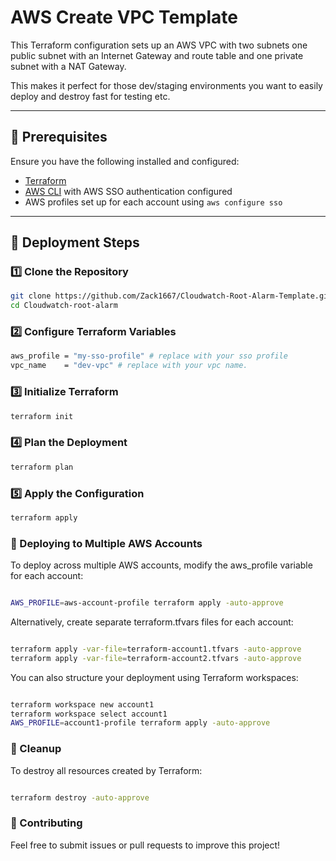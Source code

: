 # AWS Create VPC Template

This Terraform configuration sets up an AWS VPC with two subnets one public subnet with an Internet Gateway and route table and one private subnet with a NAT Gateway. 

This makes it perfect for those dev/staging environments you want to easily deploy and destroy fast for testing etc. 

---

## 📌 Prerequisites

Ensure you have the following installed and configured:

- [Terraform](https://developer.hashicorp.com/terraform/tutorials/aws-get-started/install-cli)
- [AWS CLI](https://aws.amazon.com/cli/) with AWS SSO authentication configured
- AWS profiles set up for each account using `aws configure sso`

---

## 🚀 Deployment Steps

### 1️⃣ Clone the Repository

```sh
git clone https://github.com/Zack1667/Cloudwatch-Root-Alarm-Template.git
cd Cloudwatch-root-alarm
```

### 2️⃣ Configure Terraform Variables 

```sh
aws_profile = "my-sso-profile" # replace with your sso profile
vpc_name    = "dev-vpc" # replace with your vpc name. 
```

### 3️⃣ Initialize Terraform 

```sh
terraform init
```

### 4️⃣ Plan the Deployment 

```sh
terraform plan
```

### 5️⃣ Apply the Configuration

```sh
terraform apply
```

### 📡 Deploying to Multiple AWS Accounts


To deploy across multiple AWS accounts, modify the aws_profile variable for each account:

```sh

AWS_PROFILE=aws-account-profile terraform apply -auto-approve

```

Alternatively, create separate terraform.tfvars files for each account:

```sh

terraform apply -var-file=terraform-account1.tfvars -auto-approve
terraform apply -var-file=terraform-account2.tfvars -auto-approve
```

You can also structure your deployment using Terraform workspaces:

```sh

terraform workspace new account1
terraform workspace select account1
AWS_PROFILE=account1-profile terraform apply -auto-approve

```

### 🛑 Cleanup 

To destroy all resources created by Terraform:

```sh

terraform destroy -auto-approve

```

### 🤝 Contributing

Feel free to submit issues or pull requests to improve this project!

